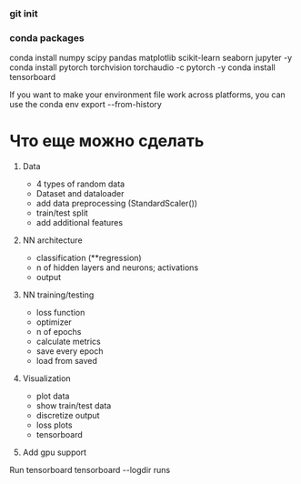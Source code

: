 ### git init 

### conda packages
conda install numpy scipy pandas matplotlib scikit-learn  seaborn jupyter -y 
conda install  pytorch torchvision torchaudio -c pytorch -y
conda install tensorboard


If you want to make your environment file work across platforms, you can use the conda env export --from-history 

# Что еще можно сделать

1) Data
    * 4 types of random data
    * Dataset and dataloader
    * add data preprocessing (StandardScaler())
    * train/test split
    * add additional features
    
2) NN architecture
    * classification  (**regression)
    * n of hidden layers and neurons; activations 
    * output 
    
3) NN training/testing
    * loss function
    * optimizer 
    * n of epochs 
    * calculate metrics
    * save every epoch
    * load from saved
    
4) Visualization 
    * plot data
    * show train/test data 
    * discretize output
    * loss plots 
    * tensorboard
    
5) Add gpu support



Run tensorboard 
tensorboard --logdir runs